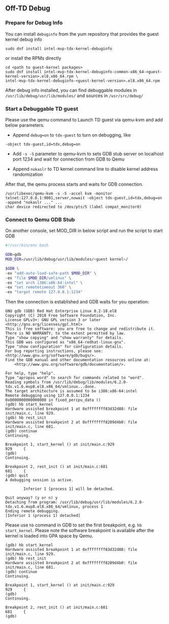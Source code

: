 ## Off-TD Debug

### Prepare for Debug Info

You can install `debuginfo` from the yum repository that provides the guest kernel debug info

```
sudo dnf install intel-mvp-tdx-kernel-debuginfo
```

or install the RPMs directly

```
cd <path to guest-kernel packages>
sudo dnf install intel-mvp-tdx-kernel-debuginfo-common-x86_64-<guest-kernel-version>.el8.x86_64.rpm \
intel-mvp-tdx-kernel-debuginfo-<guest-kernel-version>.el8.x86_64.rpm
```

After debug info installed, you can find debuggable modules in `/usr/lib/debug/usr/lib/modules/` and sources in `/usr/src/debug/`

### Start a Debuggable TD guest

Please use the qemu command to Launch TD guest via qemu-kvm and add below parameters.

- Append `debug=on` to `tdx-guest` to turn on debugging, like

```
-object tdx-guest,id=tdx,debug=on
```

- Add `-s -S` parameter to qemu-kvm to sets GDB stub server on localhost port 1234 and wait for connection from GDB to Qemu

- Append `nokaslr` to TD kernel command line to disable kernel address randomization

After that, the qemu process starts and waits for GDB connection.

```
/usr/libexec/qemu-kvm -s -S -accel kvm -monitor telnet:127.0.0.1:9001,server,nowait -object tdx-guest,id=tdx,debug=on -append "nokaslr ..." ...
char device redirected to /dev/pts/5 (label compat_monitor0)
```

### Connect to Qemu GDB Stub

On another console, set MOD_DIR in below script and run the script to start GDB

```bash
#!/usr/bin/env bash

GDB=gdb
MOD_DIR=/usr/lib/debug/usr/lib/modules/<guest kernel>/

$GDB \
-ex "add-auto-load-safe-path $MOD_DIR" \
-ex "file $MOD_DIR/vmlinux" \
-ex "set arch i386:x86-64:intel" \
-ex "set remotetimeout 360" \
-ex "target remote 127.0.0.1:1234"
```

Then the connection is established and GDB waits for you operation:

```
GNU gdb (GDB) Red Hat Enterprise Linux 8.2-18.el8
Copyright (C) 2018 Free Software Foundation, Inc.
License GPLv3+: GNU GPL version 3 or later <http://gnu.org/licenses/gpl.html>
This is free software: you are free to change and redistribute it.
There is NO WARRANTY, to the extent permitted by law.
Type "show copying" and "show warranty" for details.
This GDB was configured as "x86_64-redhat-linux-gnu".
Type "show configuration" for configuration details.
For bug reporting instructions, please see:
<http://www.gnu.org/software/gdb/bugs/>.
Find the GDB manual and other documentation resources online at:
    <http://www.gnu.org/software/gdb/documentation/>.

For help, type "help".
Type "apropos word" to search for commands related to "word".
Reading symbols from /usr/lib/debug/lib/modules/6.2.0-tdx.v1.6.mvp8.el8.x86_64/vmlinux...done.
The target architecture is assumed to be i386:x86-64:intel
Remote debugging using 127.0.0.1:1234
0x0000000000000000 in fixed_percpu_data ()
(gdb) hb start_kernel
Hardware assisted breakpoint 1 at 0xffffffff83d32d88: file init/main.c, line 929.
(gdb) hb rest_init
Hardware assisted breakpoint 2 at 0xffffffff8209d4b0: file init/main.c, line 681.
(gdb) continue
Continuing.

Breakpoint 1, start_kernel () at init/main.c:929
929     {
(gdb)
Continuing.

Breakpoint 2, rest_init () at init/main.c:681
681     {
(gdb) quit
A debugging session is active.

        Inferior 1 [process 1] will be detached.

Quit anyway? (y or n) y
Detaching from program: /usr/lib/debug/usr/lib/modules/6.2.0-tdx.v1.6.mvp8.el8.x86_64/vmlinux, process 1
Ending remote debugging.
[Inferior 1 (process 1) detached]

```

Please use `hb` command in GDB to set the first breakpoint, e.g. `hb start_kernel`.
Please note the software breakpoint is available after the kernel is loaded into GPA space by Qemu.

```
(gdb) hb start_kernel
Hardware assisted breakpoint 1 at 0xffffffff83d32d88: file init/main.c, line 929.
(gdb) hb rest_init
Hardware assisted breakpoint 2 at 0xffffffff8209d4b0: file init/main.c, line 681.
(gdb) continue
Continuing.

Breakpoint 1, start_kernel () at init/main.c:929
929     {
(gdb)
Continuing.

Breakpoint 2, rest_init () at init/main.c:681
681     {
(gdb)
```
